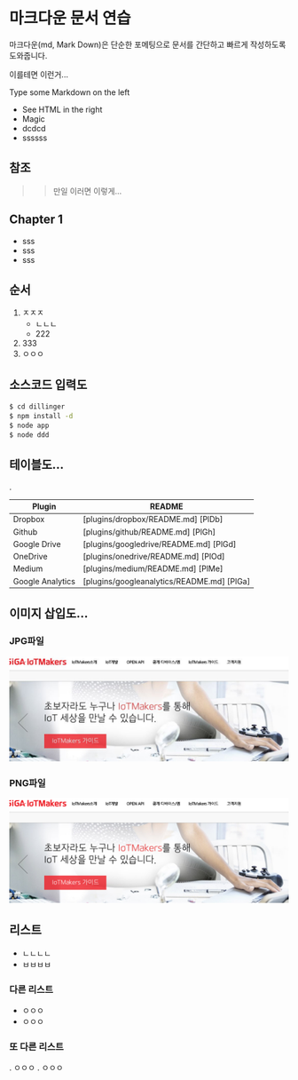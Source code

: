 # 마크다운 문서 연습

마크다운(md, Mark Down)은 단순한 포메팅으로 문서를 간단하고 빠르게 작성하도록 도와줍니다.

이를테면 이런거...

 Type some Markdown on the left

  * See HTML in the right
  * Magic
  * dcdcd
  * ssssss


## 참조
>> 만일 이러면 이렇게...


## Chapter 1

* sss
* sss
* sss


## 순서

1. ㅈㅈㅈ
	* ㄴㄴㄴ
	* 222
2. 333
3. ㅇㅇㅇ


## 소스코드 입력도

```sh
$ cd dillinger
$ npm install -d
$ node app
$ node ddd
```

## 테이블도...

.

| Plugin | README |
| ------ | ------ |
| Dropbox | [plugins/dropbox/README.md] [PlDb] |
| Github | [plugins/github/README.md] [PlGh] |
| Google Drive | [plugins/googledrive/README.md] [PlGd] |
| OneDrive | [plugins/onedrive/README.md] [PlOd] |
| Medium | [plugins/medium/README.md] [PlMe] |
| Google Analytics | [plugins/googleanalytics/README.md] [PlGa] |


## 이미지 삽입도...

### JPG파일
![IoTMakers](./images/img001.JPG "IoTMakers")

### PNG파일
![IoTMakers](./images/img001.PNG "IoTMakers")


## 리스트

* ㄴㄴㄴㄴ
* ㅂㅂㅂㅂ

### 다른 리스트
- ㅇㅇㅇ
- ㅇㅇㅇ

### 또 다른 리스트
. ㅇㅇㅇ
. ㅇㅇㅇ
